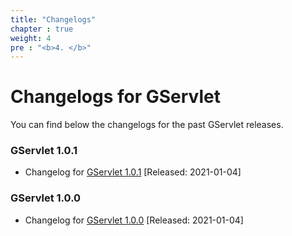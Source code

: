 ```yaml
---
title: "Changelogs"
chapter : true
weight: 4
pre : "<b>4. </b>"
---
```


# Changelogs for GServlet

You can find below the changelogs for the past GServlet releases.

### GServlet 1.0.1

* Changelog for [GServlet 1.0.1](/changelogs/1.0.1)  [Released: 2021-01-04]

### GServlet 1.0.0

* Changelog for [GServlet 1.0.0](/changelogs/1.0.0)  [Released: 2021-01-04]

